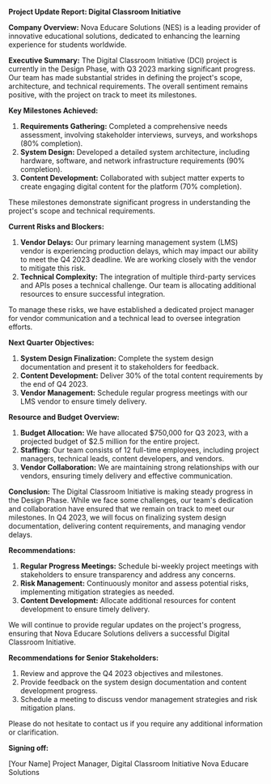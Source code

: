 **Project Update Report: Digital Classroom Initiative**

**Company Overview:** Nova Educare Solutions (NES) is a leading provider of innovative educational solutions, dedicated to enhancing the learning experience for students worldwide.

**Executive Summary:**
The Digital Classroom Initiative (DCI) project is currently in the Design Phase, with Q3 2023 marking significant progress. Our team has made substantial strides in defining the project's scope, architecture, and technical requirements. The overall sentiment remains positive, with the project on track to meet its milestones.

**Key Milestones Achieved:**

1. **Requirements Gathering:** Completed a comprehensive needs assessment, involving stakeholder interviews, surveys, and workshops (80% completion).
2. **System Design:** Developed a detailed system architecture, including hardware, software, and network infrastructure requirements (90% completion).
3. **Content Development:** Collaborated with subject matter experts to create engaging digital content for the platform (70% completion).

These milestones demonstrate significant progress in understanding the project's scope and technical requirements.

**Current Risks and Blockers:**

1. **Vendor Delays:** Our primary learning management system (LMS) vendor is experiencing production delays, which may impact our ability to meet the Q4 2023 deadline. We are working closely with the vendor to mitigate this risk.
2. **Technical Complexity:** The integration of multiple third-party services and APIs poses a technical challenge. Our team is allocating additional resources to ensure successful integration.

To manage these risks, we have established a dedicated project manager for vendor communication and a technical lead to oversee integration efforts.

**Next Quarter Objectives:**

1. **System Design Finalization:** Complete the system design documentation and present it to stakeholders for feedback.
2. **Content Development:** Deliver 30% of the total content requirements by the end of Q4 2023.
3. **Vendor Management:** Schedule regular progress meetings with our LMS vendor to ensure timely delivery.

**Resource and Budget Overview:**

1. **Budget Allocation:** We have allocated $750,000 for Q3 2023, with a projected budget of $2.5 million for the entire project.
2. **Staffing:** Our team consists of 12 full-time employees, including project managers, technical leads, content developers, and vendors.
3. **Vendor Collaboration:** We are maintaining strong relationships with our vendors, ensuring timely delivery and effective communication.

**Conclusion:**
The Digital Classroom Initiative is making steady progress in the Design Phase. While we face some challenges, our team's dedication and collaboration have ensured that we remain on track to meet our milestones. In Q4 2023, we will focus on finalizing system design documentation, delivering content requirements, and managing vendor delays.

**Recommendations:**

1. **Regular Progress Meetings:** Schedule bi-weekly project meetings with stakeholders to ensure transparency and address any concerns.
2. **Risk Management:** Continuously monitor and assess potential risks, implementing mitigation strategies as needed.
3. **Content Development:** Allocate additional resources for content development to ensure timely delivery.

We will continue to provide regular updates on the project's progress, ensuring that Nova Educare Solutions delivers a successful Digital Classroom Initiative.

**Recommendations for Senior Stakeholders:**

1. Review and approve the Q4 2023 objectives and milestones.
2. Provide feedback on the system design documentation and content development progress.
3. Schedule a meeting to discuss vendor management strategies and risk mitigation plans.

Please do not hesitate to contact us if you require any additional information or clarification.

**Signing off:**

[Your Name]
Project Manager, Digital Classroom Initiative
Nova Educare Solutions